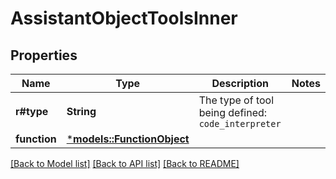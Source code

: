 # AssistantObjectToolsInner

## Properties
Name | Type | Description | Notes
------------ | ------------- | ------------- | -------------
**r#type** | **String** | The type of tool being defined: `code_interpreter` | 
**function** | [***models::FunctionObject**](FunctionObject.md) |  | 

[[Back to Model list]](../README.md#documentation-for-models) [[Back to API list]](../README.md#documentation-for-api-endpoints) [[Back to README]](../README.md)


